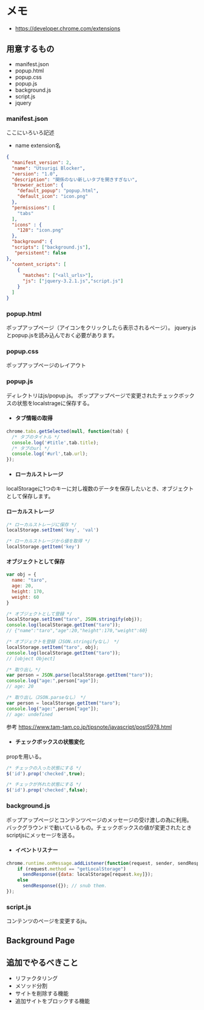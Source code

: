 # メモ
- https://developer.chrome.com/extensions

## 用意するもの
- manifest.json
- popup.html
- popup.css
- popup.js
- background.js
- script.js
- jquery

### manifest.json
ここにいろいろ記述

- name
extension名

```json
{
  "manifest_version": 2,
  "name": "Utsurigi Blocker",
  "version": "1.0",
  "description": "関係のない新しいタブを開きすぎない",
  "browser_action": {
    "default_popup": "popup.html",
    "default_icon": "icon.png"
  },
  "permissions": [
    "tabs"
  ],
  "icons" : {
    "128": "icon.png"
  },
  "background": {
  "scripts": ["background.js"],
   "persistent": false
},
  "content_scripts": [
    {
      "matches": ["<all_urls>"],
      "js": ["jquery-3.2.1.js","script.js"]
    }
  ]
}
```

### popup.html
ポップアップページ（アイコンをクリックしたら表示されるページ）。
jquery.jsとpopup.jsを読み込んでおく必要があります。

### popup.css
ポップアップページのレイアウト

### popup.js
ディレクトリはjs/popup.js。
ポップアップページで変更されたチェックボックスの状態をlocalstrageに保存する。

- #### タブ情報の取得

```js
chrome.tabs.getSelected(null, function(tab) {
  /* タブのタイトル */
  console.log('#title',tab.title);
  /* タブのurl */
  console.log('#url',tab.url);
});
```

- #### ローカルストレージ

localStorageに1つのキーに対し複数のデータを保存したいとき、オブジェクトとして保存します。

#### ローカルストレージ

```js
/* ローカルストレージに保存 */
localStorage.setItem('key', 'val')

/* ローカルストレージから値を取得 */
localStorage.getItem('key')
```

#### オブジェクトとして保存

```js
var obj = {
  name: "taro",
  age: 20,
  height: 170,
  weight: 60
}

/* オブジェクトとして登録 */
localStorage.setItem("taro", JSON.stringify(obj));
console.log(localStorage.getItem("taro"));
// {"name":"taro","age":20,"height":170,"weight":60}

/* オブジェクトを登録（JSON.stringifyなし） */
localStorage.setItem("taro", obj);
console.log(localStorage.getItem("taro"));
// [object Object]

/* 取り出し */
var person = JSON.parse(localStorage.getItem("taro"));
console.log("age:",person["age"]);
// age: 20

/* 取り出し（JSON.parseなし） */
var person = localStorage.getItem("taro");
console.log("age:",person["age"]);
// age: undefined
```

参考
https://www.tam-tam.co.jp/tipsnote/javascript/post5978.html


- #### チェックボックスの状態変化
propを用いる。

```js
/* チェックの入った状態にする */
$('id').prop('checked',true);

/* チェックが外れた状態にする */
$('id').prop('checked',false);
```

### background.js
ポップアップページとコンテンツページのメッセージの受け渡しの為に利用。
バックグラウンドで動いているもの。チェックボックスの値が変更されたときscriptjsにメッセージを送る。

- #### イベントリスナー

```js
chrome.runtime.onMessage.addListener(function(request, sender, sendResponse) {
    if (request.method == "getLocalStorage")
      sendResponse({data: localStorage[request.key]});
    else
      sendResponse({}); // snub them.
});
```

### script.js
コンテンツのページを変更するjs。


## Background Page

## 追加でやるべきこと
- リファクタリング
- メソッド分割
- サイトを削除する機能
- 追加サイトをブロックする機能
